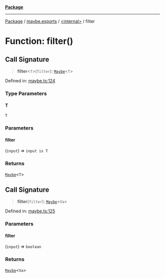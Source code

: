 [**Package**](../../../README.md)

***

[Package](../../../modules.md) / [maybe.exports](../../README.md) / [\<internal\>](../README.md) / filter

# Function: filter()

## Call Signature

> **filter**\<`T`\>(`filter`): [`Maybe`](../../type-aliases/Maybe.md)\<`T`\>

Defined in: [maybe.ts:124](https://github.com/AlexXanderGrib/monads-io/blob/88cc2f22cfbd8717d7e52da6913dd270216344b1/src/maybe.ts#L124)

### Type Parameters

#### T

`T`

### Parameters

#### filter

(`input`) => `input is T`

### Returns

[`Maybe`](../../type-aliases/Maybe.md)\<`T`\>

## Call Signature

> **filter**(`filter`): [`Maybe`](../../type-aliases/Maybe.md)\<`Va`\>

Defined in: [maybe.ts:125](https://github.com/AlexXanderGrib/monads-io/blob/88cc2f22cfbd8717d7e52da6913dd270216344b1/src/maybe.ts#L125)

### Parameters

#### filter

(`input`) => `boolean`

### Returns

[`Maybe`](../../type-aliases/Maybe.md)\<`Va`\>
